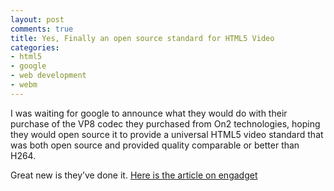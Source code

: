 ```yaml
---
layout: post
comments: true
title: Yes, Finally an open source standard for HTML5 Video
categories:
- html5
- google
- web development
- webm
---
```

I was waiting for google to announce what they would do with their purchase of the VP8 codec they purchased from On2 technologies, hoping they would open source it to provide a universal HTML5 video standard that was both open source and provided quality comparable or better than H264.

Great new is they’ve done it. [Here is the article on engadget](http://www.engadget.com/2010/05/19/google-launches-open-webm-web-video-format-based-on-vp8/)
